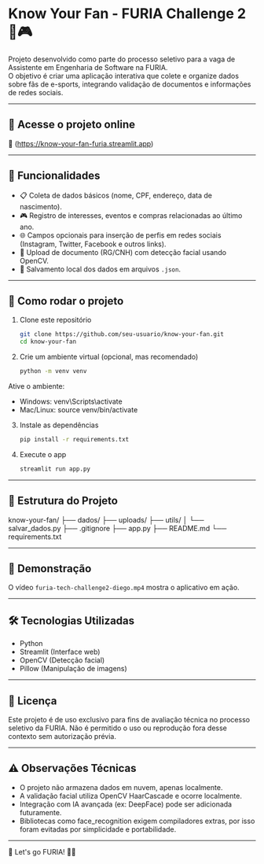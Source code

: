 # Know Your Fan - FURIA Challenge 2 🦊🎮

Projeto desenvolvido como parte do processo seletivo para a vaga de Assistente em Engenharia de Software na FURIA.  
O objetivo é criar uma aplicação interativa que colete e organize dados sobre fãs de e-sports, integrando validação de documentos e informações de redes sociais.

---

## 🔗 Acesse o projeto online

📎 (https://know-your-fan-furia.streamlit.app)

---

## 📌 Funcionalidades

- 📋 Coleta de dados básicos (nome, CPF, endereço, data de nascimento).
- 🎮 Registro de interesses, eventos e compras relacionadas ao último ano.
- 🌐 Campos opcionais para inserção de perfis em redes sociais (Instagram, Twitter, Facebook e outros links).
- 📸 Upload de documento (RG/CNH) com detecção facial usando OpenCV.
- 💾 Salvamento local dos dados em arquivos `.json`.

---

## 🚀 Como rodar o projeto

1. Clone este repositório
   ```bash
   git clone https://github.com/seu-usuario/know-your-fan.git
   cd know-your-fan

2. Crie um ambiente virtual (opcional, mas recomendado)
   ```bash 
   python -m venv venv

Ative o ambiente:
- Windows: venv\Scripts\activate
- Mac/Linux: source venv/bin/activate

3. Instale as dependências
   ```bash
   pip install -r requirements.txt

4. Execute o app
   ```bash
   streamlit run app.py

---

## 📂 Estrutura do Projeto

know-your-fan/
├── dados/
├── uploads/
├── utils/
│   └── salvar_dados.py
├── .gitignore
├── app.py
├── README.md
└── requirements.txt

---

## 📸 Demonstração
O vídeo `furia-tech-challenge2-diego.mp4` mostra o aplicativo em ação.

---

## 🛠️ Tecnologias Utilizadas

- Python
- Streamlit (Interface web)
- OpenCV (Detecção facial)
- Pillow (Manipulação de imagens)

---

## 📄 Licença

Este projeto é de uso exclusivo para fins de avaliação técnica no processo seletivo da FURIA.
Não é permitido o uso ou reprodução fora desse contexto sem autorização prévia.

---

## ⚠️ Observações Técnicas

- O projeto não armazena dados em nuvem, apenas localmente.
- A validação facial utiliza OpenCV HaarCascade e ocorre localmente.
- Integração com IA avançada (ex: DeepFace) pode ser adicionada futuramente.
- Bibliotecas como face_recognition exigem compiladores extras, por isso foram evitadas por simplicidade e portabilidade.

---

🚀 Let's go FURIA! 🦊🔥




